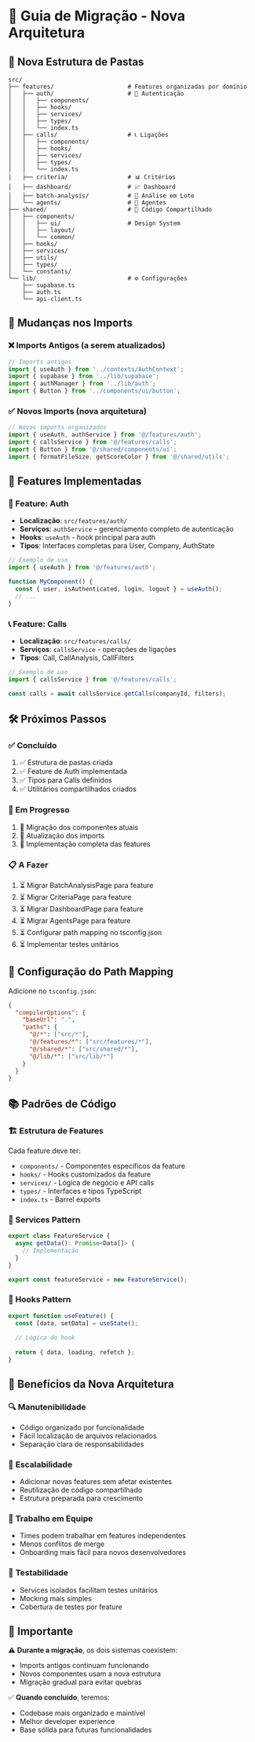 # 🔄 Guia de Migração - Nova Arquitetura

## 📁 Nova Estrutura de Pastas

```
src/
├── features/                     # Features organizadas por domínio
│   ├── auth/                     # 🔐 Autenticação
│   │   ├── components/
│   │   ├── hooks/
│   │   ├── services/
│   │   ├── types/
│   │   └── index.ts
│   ├── calls/                    # 📞 Ligações
│   │   ├── components/
│   │   ├── hooks/
│   │   ├── services/
│   │   ├── types/
│   │   └── index.ts
│   ├── criteria/                 # 📊 Critérios
│   ├── dashboard/                # 📈 Dashboard
│   ├── batch-analysis/           # 🚀 Análise em Lote
│   └── agents/                   # 👥 Agentes
├── shared/                       # 🤝 Código Compartilhado
│   ├── components/
│   │   ├── ui/                   # Design System
│   │   ├── layout/
│   │   └── common/
│   ├── hooks/
│   ├── services/
│   ├── utils/
│   ├── types/
│   └── constants/
└── lib/                          # ⚙️ Configurações
    ├── supabase.ts
    ├── auth.ts
    └── api-client.ts
```

## 🔄 Mudanças nos Imports

### ❌ Imports Antigos (a serem atualizados)
```typescript
// Imports antigos
import { useAuth } from '../contexts/AuthContext';
import { supabase } from '../lib/supabase';
import { authManager } from '../lib/auth';
import { Button } from '../components/ui/button';
```

### ✅ Novos Imports (nova arquitetura)
```typescript
// Novos imports organizados
import { useAuth, authService } from '@/features/auth';
import { callsService } from '@/features/calls';
import { Button } from '@/shared/components/ui';
import { formatFileSize, getScoreColor } from '@/shared/utils';
```

## 🎯 Features Implementadas

### 🔐 Feature: Auth
- **Localização**: `src/features/auth/`
- **Serviços**: `authService` - gerenciamento completo de autenticação
- **Hooks**: `useAuth` - hook principal para auth
- **Tipos**: Interfaces completas para User, Company, AuthState

```typescript
// Exemplo de uso
import { useAuth } from '@/features/auth';

function MyComponent() {
  const { user, isAuthenticated, login, logout } = useAuth();
  // ...
}
```

### 📞 Feature: Calls
- **Localização**: `src/features/calls/`
- **Serviços**: `callsService` - operações de ligações
- **Tipos**: Call, CallAnalysis, CallFilters

```typescript
// Exemplo de uso
import { callsService } from '@/features/calls';

const calls = await callsService.getCalls(companyId, filters);
```

## 🛠️ Próximos Passos

### ✅ Concluído
1. ✅ Estrutura de pastas criada
2. ✅ Feature de Auth implementada
3. ✅ Tipos para Calls definidos
4. ✅ Utilitários compartilhados criados

### 🔄 Em Progresso
1. 🔄 Migração dos componentes atuais
2. 🔄 Atualização dos imports
3. 🔄 Implementação completa das features

### 📋 A Fazer
1. ⏳ Migrar BatchAnalysisPage para feature
2. ⏳ Migrar CriteriaPage para feature
3. ⏳ Migrar DashboardPage para feature
4. ⏳ Migrar AgentsPage para feature
5. ⏳ Configurar path mapping no tsconfig.json
6. ⏳ Implementar testes unitários

## 🔧 Configuração do Path Mapping

Adicione no `tsconfig.json`:

```json
{
  "compilerOptions": {
    "baseUrl": ".",
    "paths": {
      "@/*": ["src/*"],
      "@/features/*": ["src/features/*"],
      "@/shared/*": ["src/shared/*"],
      "@/lib/*": ["src/lib/*"]
    }
  }
}
```

## 📚 Padrões de Código

### 🏗️ Estrutura de Features
Cada feature deve ter:
- `components/` - Componentes específicos da feature
- `hooks/` - Hooks customizados da feature
- `services/` - Lógica de negócio e API calls
- `types/` - Interfaces e tipos TypeScript
- `index.ts` - Barrel exports

### 🔄 Services Pattern
```typescript
export class FeatureService {
  async getData(): Promise<Data[]> {
    // Implementação
  }
}

export const featureService = new FeatureService();
```

### 🎣 Hooks Pattern
```typescript
export function useFeature() {
  const [data, setData] = useState();
  
  // Lógica do hook
  
  return { data, loading, refetch };
}
```

## 🎨 Benefícios da Nova Arquitetura

### 🔍 **Manutenibilidade**
- Código organizado por funcionalidade
- Fácil localização de arquivos relacionados
- Separação clara de responsabilidades

### 🚀 **Escalabilidade**
- Adicionar novas features sem afetar existentes
- Reutilização de código compartilhado
- Estrutura preparada para crescimento

### 👥 **Trabalho em Equipe**
- Times podem trabalhar em features independentes
- Menos conflitos de merge
- Onboarding mais fácil para novos desenvolvedores

### 🧪 **Testabilidade**
- Services isolados facilitam testes unitários
- Mocking mais simples
- Cobertura de testes por feature

## 🚨 Importante

⚠️ **Durante a migração**, os dois sistemas coexistem:
- Imports antigos continuam funcionando
- Novos componentes usam a nova estrutura
- Migração gradual para evitar quebras

✅ **Quando concluído**, teremos:
- Codebase mais organizado e maintível
- Melhor developer experience
- Base sólida para futuras funcionalidades 
 
 